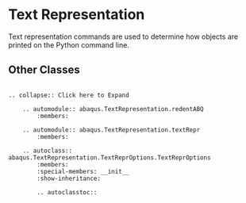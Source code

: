 # Text Representation

Text representation commands are used to determine how objects are printed on the Python command line.

## Other Classes

```{eval-rst}

.. collapse:: Click here to Expand

    .. automodule:: abaqus.TextRepresentation.redentABQ
        :members:

    .. automodule:: abaqus.TextRepresentation.textRepr
        :members:

    .. autoclass:: abaqus.TextRepresentation.TextReprOptions.TextReprOptions
        :members:
        :special-members: __init__
        :show-inheritance:

        .. autoclasstoc::
```
